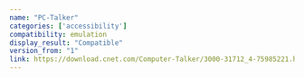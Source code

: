 ```yaml
---
name: "PC-Talker"
categories: ['accessibility']
compatibility: emulation
display_result: "Compatible"
version_from: "1"
link: https://download.cnet.com/Computer-Talker/3000-31712_4-75985221.html
---
```



